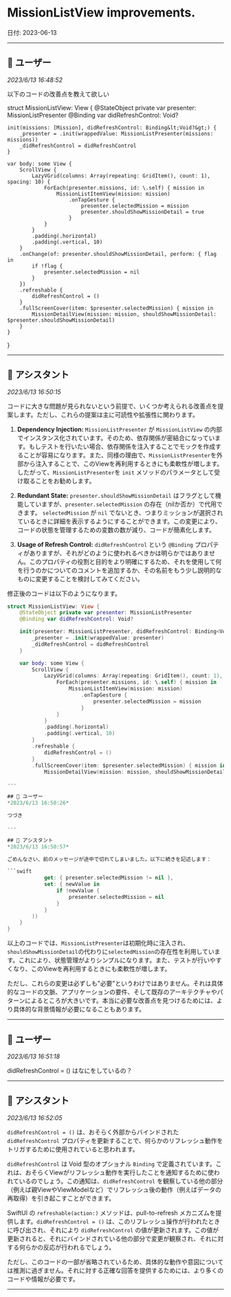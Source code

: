 # MissionListView improvements.

日付: 2023-06-13

---

## 👤 ユーザー
*2023/6/13 16:48:52*

以下のコードの改善点を教えて欲しい

struct MissionListView: View {
    @StateObject private var presenter: MissionListPresenter
    @Binding var didRefreshControl: Void?

    init(missions: [Mission], didRefreshControl: Binding&lt;Void?&gt;) {
        _presenter = .init(wrappedValue: MissionListPresenter(missions: missions))
        _didRefreshControl = didRefreshControl
    }

    var body: some View {
        ScrollView {
            LazyVGrid(columns: Array(repeating: GridItem(), count: 1), spacing: 10) {
                ForEach(presenter.missions, id: \.self) { mission in
                    MissionListItemView(mission: mission)
                        .onTapGesture {
                            presenter.selectedMission = mission
                            presenter.shouldShowMissionDetail = true
                        }
                }
            }
            .padding(.horizontal)
            .padding(.vertical, 10)
        }
        .onChange(of: presenter.shouldShowMissionDetail, perform: { flag in
            if !flag {
                presenter.selectedMission = nil
            }
        })
        .refreshable {
            didRefreshControl = ()
        }
        .fullScreenCover(item: $presenter.selectedMission) { mission in
            MissionDetailView(mission: mission, shouldShowMissionDetail: $presenter.shouldShowMissionDetail)
        }
    }
}

---

## 🤖 アシスタント
*2023/6/13 16:50:15*

コードに大きな問題が見られないという前提で、いくつか考えられる改善点を提案します。ただし、これらの提案は主に可読性や拡張性に関わります。

1. **Dependency Injection:**  `MissionListPresenter` が `MissionListView` の内部でインスタンス化されています。そのため、依存関係が密結合になっています。もしテストを行いたい場合、依存関係を注入することでモックを作成することが容易になります。また、同様の理由で、`MissionListPresenter`を外部から注入することで、このViewを再利用するときにも柔軟性が増します。したがって、`MissionListPresenter`を `init` メソッドのパラメータとして受け取ることをお勧めします。

2. **Redundant State:** `presenter.shouldShowMissionDetail` はフラグとして機能していますが、`presenter.selectedMission` の存在（nilか否か）で代用できます。 `selectedMission` が `nil` でないとき、つまりミッションが選択されているときに詳細を表示するようにすることができます。この変更により、コードの状態を管理するための変数の数が減り、コードが簡素化します。

3. **Usage of Refresh Control:** `didRefreshControl` という `@Binding` プロパティがありますが、それがどのように使われるべきかは明らかではありません。このプロパティの役割と目的をより明確にするため、それを使用して何を行うのかについてのコメントを追加するか、その名前をもう少し説明的なものに変更することを検討してみてください。

修正後のコードは以下のようになります。

```swift
struct MissionListView: View {
    @StateObject private var presenter: MissionListPresenter
    @Binding var didRefreshControl: Void?

    init(presenter: MissionListPresenter, didRefreshControl: Binding<Void?>) {
        _presenter = .init(wrappedValue: presenter)
        _didRefreshControl = didRefreshControl
    }

    var body: some View {
        ScrollView {
            LazyVGrid(columns: Array(repeating: GridItem(), count: 1), spacing: 10) {
                ForEach(presenter.missions, id: \.self) { mission in
                    MissionListItemView(mission: mission)
                        .onTapGesture {
                            presenter.selectedMission = mission
                        }
                }
            }
            .padding(.horizontal)
            .padding(.vertical, 10)
        }
        .refreshable {
            didRefreshControl = ()
        }
        .fullScreenCover(item: $presenter.selectedMission) { mission in
            MissionDetailView(mission: mission, shouldShowMissionDetail: Binding(

---

## 👤 ユーザー
*2023/6/13 16:50:26*

つづき

---

## 🤖 アシスタント
*2023/6/13 16:50:57*

ごめんなさい、前のメッセージが途中で切れてしまいました。以下に続きを記述します：

```swift
            get: { presenter.selectedMission != nil },
            set: { newValue in
                if !newValue {
                    presenter.selectedMission = nil
                }
            }
        ))
    }
}
```

以上のコードでは、`MissionListPresenter`は初期化時に注入され、`shouldShowMissionDetail`の代わりに`selectedMission`の存在性を利用しています。これにより、状態管理がよりシンプルになります。また、テストが行いやすくなり、このViewを再利用するときにも柔軟性が増します。

ただし、これらの変更は必ずしも"必要"というわけではありません。それは具体的なコードの文脈、アプリケーションの要件、そして既存のアーキテクチャやパターンによるところが大きいです。本当に必要な改善点を見つけるためには、より具体的な背景情報が必要になることもあります。

---

## 👤 ユーザー
*2023/6/13 16:51:18*

didRefreshControl = () はなにをしているの？

---

## 🤖 アシスタント
*2023/6/13 16:52:05*

`didRefreshControl = ()` は、おそらく外部からバインドされた `didRefreshControl` プロパティを更新することで、何らかのリフレッシュ動作をトリガするために使用されていると思われます。

`didRefreshControl` は Void 型のオプショナル `Binding` で定義されています。これは、おそらくViewがリフレッシュ動作を実行したことを通知するために使われているのでしょう。この通知は、`didRefreshControl` を観察している他の部分（例えば親ViewやViewModelなど）でリフレッシュ後の動作（例えばデータの再取得）を引き起こすことができます。

SwiftUI の `refreshable(action:)` メソッドは、pull-to-refresh メカニズムを提供します。`didRefreshControl = ()` は、このリフレッシュ操作が行われたときに呼び出され、それにより `didRefreshControl` の値が更新されます。この値が更新されると、それにバインドされている他の部分で変更が観察され、それに対する何らかの反応が行われるでしょう。

ただし、このコードの一部が省略されているため、具体的な動作や意図については推測に過ぎません。それに対する正確な回答を提供するためには、より多くのコードや情報が必要です。

---
